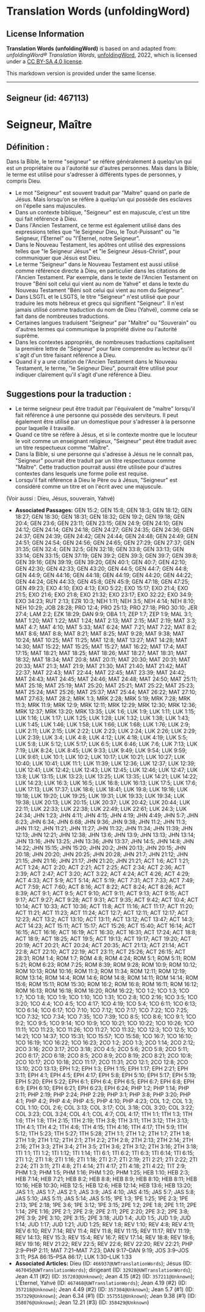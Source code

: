 # Translation Words (unfoldingWord)

## License Information

**Translation Words (unfoldingWord)** is based on and adapted from: _unfoldingWord® Translation Words_, [unfoldingWord](https://unfoldingword.org/utw), 2022, which is licensed under a [CC BY-SA 4.0 license](https://creativecommons.org/licenses/by-sa/4.0/legalcode.en).

This markdown version is provided under the same license.



--------------------------------

## Seigneur (id: 467113)

Seigneur, Maître
================

Définition :
------------

Dans la Bible, le terme "seigneur" se réfère généralement à quelqu'un qui est un propriétaire ou a l'autorité sur d'autres personnes. Mais dans la Bible, le terme est utilisé pour s'adresser à différents types de personnes, y compris Dieu.

* Le mot "Seigneur" est souvent traduit par "Maître" quand on parle de Jésus. Mais lorsqu’on se réfère à quelqu'un qui possède des esclaves on l'épelle sans majuscules.
* Dans un contexte biblique, "Seigneur" est en majuscule, c'est un titre qui fait référence à Dieu.
* Dans l'Ancien Testament, ce terme est également utilisé dans des expressions telles que "le Seigneur Dieu, le Tout\-Puissant" ou "le Seigneur, l'Éternel" ou "l'Éternel, notre Seigneur".
* Dans le Nouveau Testament, les apôtres ont utilisé des expressions telles que "le Seigneur Jésus" et "le Seigneur Jésus\-Christ", pour communiquer que Jésus est Dieu.
* Le terme "Seigneur" dans le Nouveau Testament est aussi utilisé comme référence directe à Dieu, en particulier dans les citations de l'Ancien Testament. Par exemple, dans le texte de l'Ancien Testament on trouve "Béni soit celui qui vient au nom de Yahvé" et dans le texte du Nouveau Testament "Béni soit celui qui vient au nom du Seigneur".
* Dans LSGTL et le LSGTS, le titre "Seigneur" n'est utilisé que pour traduire les mots hébreux et grecs qui signifient "Seigneur". Il n'est jamais utilisé comme traduction du nom de Dieu (Yahvé), comme cela se fait dans de nombreuses traductions.
* Certaines langues traduisent "Seigneur" par "Maître" ou "Souverain" ou d'autres termes qui communique la propriété divine ou l'autorité suprême.
* Dans les contextes appropriés, de nombreuses traductions capitalisent la première lettre de "Seigneur" pour faire comprendre au lecteur qu'il s'agit d'un titre faisant référence à Dieu.
* Quand il y a une citation de l'Ancien Testament dans le Nouveau Testament, le terme, "le Seigneur Dieu", pourrait être utilisé pour indiquer clairement qu'il s'agit d'une référence à Dieu.

Suggestions pour la traduction :
--------------------------------

* Le terme seigneur peut être traduit par l'équivalent de "maître" lorsqu'il fait référence à une personne qui possède des serviteurs. Il peut également être utilisé par un domestique pour s'adresser à la personne pour laquelle il travaille.
* Quand ce titre se réfère à Jésus, et si le contexte montre que le locuteur le voit comme un enseignant religieux, "Seigneur" peut être traduit avec un titre respectueux comme "Maître".
* Dans la Bible, si une personne qui s'adresse à Jésus ne le connaît pas, "Seigneur" pourrait être traduit par un titre respectueux comme "Maître". Cette traduction pourrait aussi être utilisée pour d'autres contextes dans lesquels une forme polie est requise.
* Lorsqu'il fait référence à Dieu le Père ou à Jésus, "Seigneur" est considéré comme un titre et on l'écrit avec une majuscule.

(Voir aussi : Dieu, Jésus, souverain, Yahvé)

* **Associated Passages:** GEN 15:2; GEN 15:8; GEN 18:3; GEN 18:12; GEN 18:27; GEN 18:30; GEN 18:31; GEN 18:32; GEN 19:2; GEN 19:18; GEN 20:4; GEN 23:6; GEN 23:11; GEN 23:15; GEN 24:9; GEN 24:10; GEN 24:12; GEN 24:14; GEN 24:18; GEN 24:27; GEN 24:35; GEN 24:36; GEN 24:37; GEN 24:39; GEN 24:42; GEN 24:44; GEN 24:48; GEN 24:49; GEN 24:51; GEN 24:54; GEN 24:56; GEN 24:65; GEN 27:29; GEN 27:37; GEN 31:35; GEN 32:4; GEN 32:5; GEN 32:18; GEN 33:8; GEN 33:13; GEN 33:14; GEN 33:15; GEN 37:19; GEN 39:2; GEN 39:3; GEN 39:7; GEN 39:8; GEN 39:16; GEN 39:19; GEN 39:20; GEN 40:1; GEN 40:7; GEN 42:10; GEN 42:30; GEN 42:33; GEN 43:20; GEN 44:5; GEN 44:7; GEN 44:8; GEN 44:9; GEN 44:16; GEN 44:18; GEN 44:19; GEN 44:20; GEN 44:22; GEN 44:24; GEN 44:33; GEN 45:8; GEN 45:9; GEN 47:18; GEN 47:25; GEN 49:23; EXO 4:10; EXO 4:13; EXO 5:22; EXO 15:17; EXO 21:4; EXO 21:5; EXO 21:6; EXO 21:8; EXO 21:32; EXO 23:17; EXO 32:22; EXO 34:9; EXO 34:23; RUT 2:13; EZR 10:3; NEH 1:11; NEH 3:5; NEH 4:14; NEH 8:10; NEH 10:29; JOB 28:28; PRO 12:4; PRO 25:13; PRO 27:18; PRO 30:10; JER 27:4; LAM 2:2; EZK 18:29; DAN 9:9; OBA 1:1; ZEP 1:7; ZEP 1:9; MAL 3:1; MAT 1:20; MAT 1:22; MAT 1:24; MAT 2:13; MAT 2:15; MAT 2:19; MAT 3:3; MAT 4:7; MAT 4:10; MAT 5:33; MAT 6:24; MAT 7:21; MAT 7:22; MAT 8:2; MAT 8:6; MAT 8:8; MAT 8:21; MAT 8:25; MAT 9:28; MAT 9:38; MAT 10:24; MAT 10:25; MAT 11:25; MAT 12:8; MAT 13:27; MAT 14:28; MAT 14:30; MAT 15:22; MAT 15:25; MAT 15:27; MAT 16:22; MAT 17:4; MAT 17:15; MAT 18:21; MAT 18:25; MAT 18:26; MAT 18:27; MAT 18:31; MAT 18:32; MAT 18:34; MAT 20:8; MAT 20:11; MAT 20:30; MAT 20:31; MAT 20:33; MAT 21:3; MAT 21:9; MAT 21:30; MAT 21:40; MAT 21:42; MAT 22:37; MAT 22:43; MAT 22:44; MAT 22:45; MAT 23:39; MAT 24:42; MAT 24:43; MAT 24:45; MAT 24:46; MAT 24:48; MAT 24:50; MAT 25:11; MAT 25:18; MAT 25:19; MAT 25:20; MAT 25:21; MAT 25:22; MAT 25:23; MAT 25:24; MAT 25:26; MAT 25:37; MAT 25:44; MAT 26:22; MAT 27:10; MAT 27:63; MAT 28:2; MRK 1:3; MRK 2:28; MRK 5:19; MRK 7:28; MRK 11:3; MRK 11:9; MRK 12:9; MRK 12:11; MRK 12:29; MRK 12:30; MRK 12:36; MRK 12:37; MRK 13:20; MRK 13:35; LUK 1:6; LUK 1:9; LUK 1:11; LUK 1:15; LUK 1:16; LUK 1:17; LUK 1:25; LUK 1:28; LUK 1:32; LUK 1:38; LUK 1:43; LUK 1:45; LUK 1:46; LUK 1:58; LUK 1:66; LUK 1:68; LUK 1:76; LUK 2:9; LUK 2:11; LUK 2:15; LUK 2:22; LUK 2:23; LUK 2:24; LUK 2:26; LUK 2:29; LUK 2:39; LUK 3:4; LUK 4:8; LUK 4:12; LUK 4:18; LUK 4:19; LUK 5:5; LUK 5:8; LUK 5:12; LUK 5:17; LUK 6:5; LUK 6:46; LUK 7:6; LUK 7:13; LUK 7:19; LUK 8:24; LUK 8:45; LUK 9:33; LUK 9:49; LUK 9:54; LUK 9:59; LUK 9:61; LUK 10:1; LUK 10:2; LUK 10:17; LUK 10:21; LUK 10:27; LUK 10:40; LUK 10:41; LUK 11:1; LUK 11:39; LUK 12:36; LUK 12:37; LUK 12:39; LUK 12:41; LUK 12:42; LUK 12:43; LUK 12:45; LUK 12:46; LUK 12:47; LUK 13:8; LUK 13:15; LUK 13:23; LUK 13:25; LUK 13:35; LUK 14:21; LUK 14:22; LUK 14:23; LUK 16:3; LUK 16:5; LUK 16:8; LUK 16:13; LUK 17:5; LUK 17:6; LUK 17:13; LUK 17:37; LUK 18:6; LUK 18:41; LUK 19:8; LUK 19:16; LUK 19:18; LUK 19:20; LUK 19:25; LUK 19:31; LUK 19:33; LUK 19:34; LUK 19:38; LUK 20:13; LUK 20:15; LUK 20:37; LUK 20:42; LUK 20:44; LUK 22:11; LUK 22:33; LUK 22:38; LUK 22:49; LUK 22:61; LUK 24:3; LUK 24:34; JHN 1:23; JHN 4:11; JHN 4:15; JHN 4:19; JHN 4:49; JHN 5:7; JHN 6:23; JHN 6:34; JHN 6:68; JHN 9:36; JHN 9:38; JHN 11:2; JHN 11:3; JHN 11:12; JHN 11:21; JHN 11:27; JHN 11:32; JHN 11:34; JHN 11:39; JHN 12:13; JHN 12:21; JHN 12:38; JHN 13:6; JHN 13:9; JHN 13:13; JHN 13:14; JHN 13:16; JHN 13:25; JHN 13:36; JHN 13:37; JHN 14:5; JHN 14:8; JHN 14:22; JHN 15:15; JHN 15:20; JHN 20:2; JHN 20:13; JHN 20:15; JHN 20:18; JHN 20:20; JHN 20:25; JHN 20:28; JHN 21:7; JHN 21:12; JHN 21:15; JHN 21:16; JHN 21:17; JHN 21:20; JHN 21:21; ACT 1:6; ACT 1:21; ACT 1:24; ACT 2:20; ACT 2:21; ACT 2:25; ACT 2:34; ACT 2:36; ACT 2:39; ACT 2:47; ACT 3:20; ACT 3:22; ACT 4:24; ACT 4:26; ACT 4:29; ACT 4:33; ACT 5:9; ACT 5:14; ACT 5:19; ACT 7:31; ACT 7:33; ACT 7:49; ACT 7:59; ACT 7:60; ACT 8:16; ACT 8:22; ACT 8:24; ACT 8:26; ACT 8:39; ACT 9:1; ACT 9:5; ACT 9:10; ACT 9:11; ACT 9:13; ACT 9:15; ACT 9:17; ACT 9:27; ACT 9:28; ACT 9:31; ACT 9:35; ACT 9:42; ACT 10:4; ACT 10:14; ACT 10:33; ACT 10:36; ACT 11:8; ACT 11:16; ACT 11:17; ACT 11:20; ACT 11:21; ACT 11:23; ACT 11:24; ACT 12:7; ACT 12:11; ACT 12:17; ACT 12:23; ACT 13:2; ACT 13:10; ACT 13:11; ACT 13:12; ACT 13:47; ACT 14:3; ACT 14:23; ACT 15:11; ACT 15:17; ACT 15:26; ACT 15:40; ACT 16:14; ACT 16:15; ACT 16:16; ACT 16:19; ACT 16:30; ACT 16:31; ACT 17:24; ACT 18:8; ACT 18:9; ACT 18:25; ACT 19:5; ACT 19:13; ACT 19:17; ACT 19:20; ACT 20:19; ACT 20:21; ACT 20:24; ACT 20:35; ACT 21:13; ACT 21:14; ACT 22:8; ACT 22:10; ACT 22:19; ACT 23:11; ACT 25:26; ACT 26:15; ACT 28:31; ROM 1:4; ROM 1:7; ROM 4:8; ROM 4:24; ROM 5:1; ROM 5:11; ROM 5:21; ROM 6:23; ROM 7:25; ROM 8:39; ROM 9:28; ROM 10:9; ROM 10:12; ROM 10:13; ROM 10:16; ROM 11:3; ROM 11:34; ROM 12:11; ROM 12:19; ROM 13:14; ROM 14:4; ROM 14:6; ROM 14:8; ROM 14:11; ROM 14:14; ROM 15:6; ROM 15:11; ROM 15:30; ROM 16:2; ROM 16:8; ROM 16:11; ROM 16:12; ROM 16:13; ROM 16:18; ROM 16:20; ROM 16:22; 1CO 1:2; 1CO 1:3; 1CO 1:7; 1CO 1:8; 1CO 1:9; 1CO 1:10; 1CO 1:31; 1CO 2:8; 1CO 2:16; 1CO 3:5; 1CO 3:20; 1CO 4:4; 1CO 4:5; 1CO 4:17; 1CO 4:19; 1CO 5:4; 1CO 6:11; 1CO 6:13; 1CO 6:14; 1CO 6:17; 1CO 7:10; 1CO 7:12; 1CO 7:17; 1CO 7:22; 1CO 7:25; 1CO 7:32; 1CO 7:34; 1CO 7:35; 1CO 7:39; 1CO 8:5; 1CO 8:6; 1CO 9:1; 1CO 9:2; 1CO 9:5; 1CO 9:14; 1CO 10:9; 1CO 10:21; 1CO 10:22; 1CO 10:26; 1CO 11:11; 1CO 11:23; 1CO 11:26; 1CO 11:27; 1CO 11:32; 1CO 12:3; 1CO 12:5; 1CO 14:21; 1CO 14:37; 1CO 15:31; 1CO 15:57; 1CO 15:58; 1CO 16:7; 1CO 16:10; 1CO 16:19; 1CO 16:22; 1CO 16:23; 2CO 1:2; 2CO 1:3; 2CO 1:14; 2CO 2:12; 2CO 3:16; 2CO 3:17; 2CO 3:18; 2CO 4:5; 2CO 5:6; 2CO 5:8; 2CO 5:11; 2CO 6:17; 2CO 6:18; 2CO 8:5; 2CO 8:9; 2CO 8:19; 2CO 8:21; 2CO 10:8; 2CO 10:17; 2CO 10:18; 2CO 11:17; 2CO 11:31; 2CO 12:1; 2CO 12:8; 2CO 13:10; 2CO 13:13; EPH 1:2; EPH 1:3; EPH 1:15; EPH 1:17; EPH 2:21; EPH 3:11; EPH 4:1; EPH 4:5; EPH 4:17; EPH 5:8; EPH 5:10; EPH 5:17; EPH 5:19; EPH 5:20; EPH 5:22; EPH 6:1; EPH 6:4; EPH 6:5; EPH 6:7; EPH 6:8; EPH 6:9; EPH 6:10; EPH 6:21; EPH 6:23; EPH 6:24; PHP 1:2; PHP 1:14; PHP 2:11; PHP 2:19; PHP 2:24; PHP 2:29; PHP 3:1; PHP 3:8; PHP 3:20; PHP 4:1; PHP 4:2; PHP 4:4; PHP 4:5; PHP 4:10; PHP 4:23; COL 1:2; COL 1:3; COL 1:10; COL 2:6; COL 3:13; COL 3:17; COL 3:18; COL 3:20; COL 3:22; COL 3:23; COL 3:24; COL 4:1; COL 4:7; COL 4:17; 1TH 1:1; 1TH 1:3; 1TH 1:6; 1TH 1:8; 1TH 2:15; 1TH 2:19; 1TH 3:8; 1TH 3:11; 1TH 3:12; 1TH 3:13; 1TH 4:1; 1TH 4:2; 1TH 4:6; 1TH 4:15; 1TH 4:16; 1TH 4:17; 1TH 5:9; 1TH 5:12; 1TH 5:23; 1TH 5:27; 1TH 5:28; 2TH 1:1; 2TH 1:2; 2TH 1:7; 2TH 1:8; 2TH 1:9; 2TH 1:12; 2TH 2:1; 2TH 2:2; 2TH 2:8; 2TH 2:13; 2TH 2:14; 2TH 2:16; 2TH 3:3; 2TH 3:4; 2TH 3:5; 2TH 3:6; 2TH 3:12; 2TH 3:16; 2TH 3:18; 1TI 1:1; 1TI 1:2; 1TI 1:12; 1TI 1:14; 1TI 6:1; 1TI 6:2; 1TI 6:3; 1TI 6:14; 1TI 6:15; 2TI 1:2; 2TI 1:8; 2TI 1:16; 2TI 1:18; 2TI 2:7; 2TI 2:19; 2TI 2:21; 2TI 2:22; 2TI 2:24; 2TI 3:11; 2TI 4:8; 2TI 4:14; 2TI 4:17; 2TI 4:18; 2TI 4:22; TIT 2:9; PHM 1:3; PHM 1:5; PHM 1:16; PHM 1:20; PHM 1:25; HEB 1:10; HEB 2:3; HEB 7:14; HEB 7:21; HEB 8:2; HEB 8:8; HEB 8:9; HEB 8:10; HEB 8:11; HEB 10:16; HEB 10:30; HEB 12:5; HEB 12:6; HEB 12:14; HEB 13:6; HEB 13:20; JAS 1:1; JAS 1:7; JAS 2:1; JAS 3:9; JAS 4:10; JAS 4:15; JAS 5:7; JAS 5:8; JAS 5:10; JAS 5:11; JAS 5:14; JAS 5:15; 1PE 1:3; 1PE 1:25; 1PE 2:3; 1PE 2:13; 1PE 2:18; 1PE 3:6; 1PE 3:12; 1PE 3:15; 2PE 1:2; 2PE 1:8; 2PE 1:11; 2PE 1:14; 2PE 1:16; 2PE 2:1; 2PE 2:9; 2PE 2:11; 2PE 2:20; 2PE 3:2; 2PE 3:8; 2PE 3:9; 2PE 3:10; 2PE 3:15; 2PE 3:18; JUD 1:4; JUD 1:5; JUD 1:9; JUD 1:14; JUD 1:17; JUD 1:21; JUD 1:25; REV 1:8; REV 1:10; REV 4:8; REV 4:11; REV 6:10; REV 7:14; REV 11:4; REV 11:8; REV 11:15; REV 11:17; REV 11:19; REV 14:13; REV 15:3; REV 15:4; REV 16:7; REV 17:14; REV 18:8; REV 19:6; REV 19:16; REV 21:22; REV 22:5; REV 22:6; REV 22:20; REV 22:21; PHP 2:9–PHP 2:11; MAT 7:21–MAT 7:23; DAN 9:17–DAN 9:19; JOS 3:9–JOS 3:11; PSA 86:15–PSA 86:17; LUK 1:30–LUK 1:33
* **Associated Articles:** Dieu (ID: `466937@UWTranslationWords`); Jésus (ID: `467045@UWTranslationWords`); dirigeant (ID: `32928@UWTranslationWords`); Jean 4.11 (#2) (ID: `357203@Unknown`); Jean 4.15 (#2) (ID: `357211@Unknown`); L'Éternel, Yahvé (ID: `467468@UWTranslationWords`); Jean 4.19 (#2) (ID: `357218@Unknown`); Jean 4.49 (#2) (ID: `357304@Unknown`); Jean 5.7 (#1) (ID: `357329@Unknown`); Jean 6.34 (#1) (ID: `357551@Unknown`); Jean 9.38 (#1) (ID: `358076@Unknown`); Jean 12.21 (#3) (ID: `358429@Unknown`)

